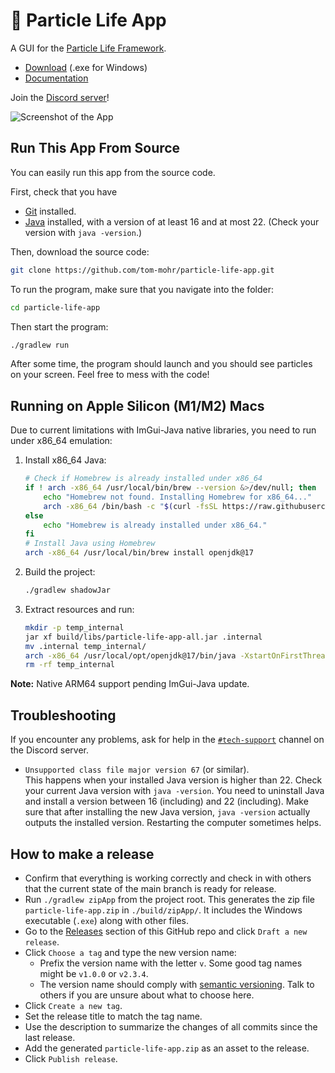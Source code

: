 # 🦠 Particle Life App

A GUI for the [Particle Life Framework](https://github.com/tom-mohr/particle-life).

- [Download](https://particle-life.com) (.exe for Windows)
- [Documentation](https://particle-life.com/docs)

Join the [Discord server](https://discord.gg/Fd64AhKzMD)!

![Screenshot of the App](./readme_assets/app_demo.png)

## Run This App From Source

You can easily run this app from the source code.

First, check that you have

- [Git](https://git-scm.com/downloads) installed.
- [Java](https://jdk.java.net/19/) installed, with a version of at least 16 and at most 22. (Check your version with `java -version`.)

Then, download the source code:
```bash
git clone https://github.com/tom-mohr/particle-life-app.git
```

To run the program, make sure that you navigate into the folder:
```bash
cd particle-life-app
```

Then start the program:
```bash
./gradlew run
```

After some time, the program should launch and you should see particles on your screen.
Feel free to mess with the code!

## Running on Apple Silicon (M1/M2) Macs

Due to current limitations with ImGui-Java native libraries, you need to run under x86_64 emulation:

1. Install x86_64 Java:
   ```bash
   # Check if Homebrew is already installed under x86_64
   if ! arch -x86_64 /usr/local/bin/brew --version &>/dev/null; then
       echo "Homebrew not found. Installing Homebrew for x86_64..."
       arch -x86_64 /bin/bash -c "$(curl -fsSL https://raw.githubusercontent.com/Homebrew/install/HEAD/install.sh)"
   else
       echo "Homebrew is already installed under x86_64."
   fi
   # Install Java using Homebrew
   arch -x86_64 /usr/local/bin/brew install openjdk@17
   ```
2. Build the project:
   ```bash
   ./gradlew shadowJar
   ```
3. Extract resources and run:
   ```bash
   mkdir -p temp_internal
   jar xf build/libs/particle-life-app-all.jar .internal
   mv .internal temp_internal/
   arch -x86_64 /usr/local/opt/openjdk@17/bin/java -XstartOnFirstThread -Djava.io.tmpdir=temp_internal -jar build/libs/particle-life-app-all.jar
   rm -rf temp_internal
   ```

**Note:** Native ARM64 support pending ImGui-Java update.

## Troubleshooting

If you encounter any problems, ask for help in the [`#tech-support`](https://discord.gg/EVG8XnCn3U) channel on the Discord server.

* `Unsupported class file major version 67` (or similar).<br>
  This happens when your installed Java version is higher than 22.
  Check your current Java version with `java -version`.  You need to uninstall Java and install a version between 16 (including) and 22 (including).
  Make sure that after installing the new Java version, `java -version` actually outputs the installed version.
  Restarting the computer sometimes helps.

## How to make a release

- Confirm that everything is working correctly and check in with others that the current state of the main branch is ready for release.
- Run `./gradlew zipApp` from the project root.
  This generates the zip file `particle-life-app.zip` in `./build/zipApp/`. It includes the Windows executable (`.exe`) along with other files.
- Go to the [Releases](https://github.com/tom-mohr/particle-life-app/releases) section of this GitHub repo and click `Draft a new release`.
- Click `Choose a tag` and type the new version name:
  - Prefix the version name with the letter `v`. Some good tag names might be `v1.0.0` or `v2.3.4`.
  - The version name should comply with [semantic versioning](https://semver.org/). Talk to others if you are unsure about what to choose here.
- Click `Create a new tag`.
- Set the release title to match the tag name.
- Use the description to summarize the changes of all commits since the last release.
- Add the generated `particle-life-app.zip` as an asset to the release.
- Click `Publish release`.
